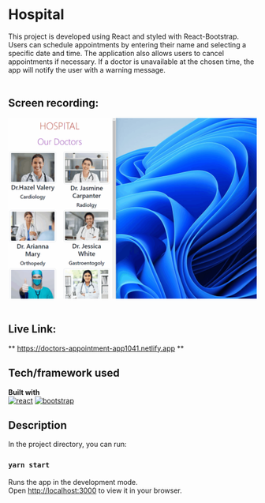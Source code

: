 # Hospital
This project is developed using React and styled with React-Bootstrap. Users can schedule appointments by entering their name and selecting a specific date and time. The application also allows users to cancel appointments if necessary. If a doctor is unavailable at the chosen time, the app will notify the user with a warning message. <br></br>
## Screen recording:
![Project snapshot](./hospital.gif) 
<br></br>

## Live Link:
** https://doctors-appointment-app1041.netlify.app **

## Tech/framework used
<b>Built with</b> <br>
<a href="#"><img src="https://w7.pngwing.com/pngs/403/269/png-transparent-react-react-native-logos-brands-in-colors-icon-thumbnail.png" alt="react" width="40"/></a> 
<a href="#"><img src="https://react-bootstrap.netlify.app/img/logo.svg" alt="bootstrap" width="40"/></a> 

## Description
In the project directory, you can run:
### `yarn start`
Runs the app in the development mode.\
Open [http://localhost:3000](http://localhost:3000) to view it in your browser.
